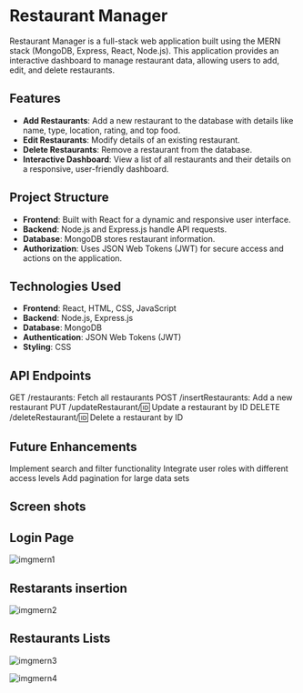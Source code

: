 
# Restaurant Manager

Restaurant Manager is a full-stack web application built using the MERN stack (MongoDB, Express, React, Node.js). This application provides an interactive dashboard to manage restaurant data, allowing users to add, edit, and delete restaurants.

## Features

- **Add Restaurants**: Add a new restaurant to the database with details like name, type, location, rating, and top food.
- **Edit Restaurants**: Modify details of an existing restaurant.
- **Delete Restaurants**: Remove a restaurant from the database.
- **Interactive Dashboard**: View a list of all restaurants and their details on a responsive, user-friendly dashboard.

## Project Structure

- **Frontend**: Built with React for a dynamic and responsive user interface.
- **Backend**: Node.js and Express.js handle API requests.
- **Database**: MongoDB stores restaurant information.
- **Authorization**: Uses JSON Web Tokens (JWT) for secure access and actions on the application.

## Technologies Used

- **Frontend**: React, HTML, CSS, JavaScript
- **Backend**: Node.js, Express.js
- **Database**: MongoDB
- **Authentication**: JSON Web Tokens (JWT)
- **Styling**: CSS

## API Endpoints

GET /restaurants: Fetch all restaurants
POST /insertRestaurants: Add a new restaurant
PUT /updateRestaurant/:id: Update a restaurant by ID
DELETE /deleteRestaurant/:id: Delete a restaurant by ID

## Future Enhancements
Implement search and filter functionality
Integrate user roles with different access levels
Add pagination for large data sets

## Screen shots

## Login Page
![imgmern1](https://github.com/user-attachments/assets/63dd230f-0b2b-4286-b4b2-938460568cf8)

## Restarants insertion

![imgmern2](https://github.com/user-attachments/assets/85b69491-fdcf-4539-949b-5644b7057740)

## Restaurants Lists

![imgmern3](https://github.com/user-attachments/assets/5f453301-9f20-45c7-aee2-234e47915c9b)

![imgmern4](https://github.com/user-attachments/assets/d2632795-1195-42f4-b0d7-b8fd7473ef70)









